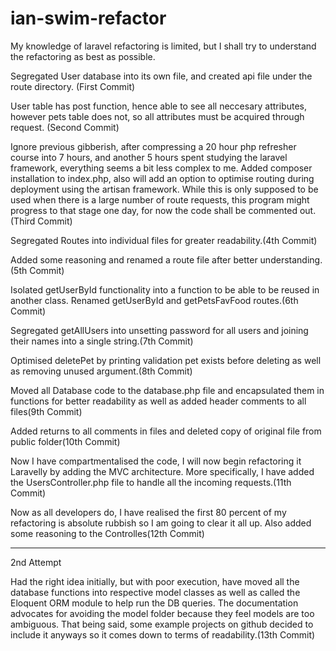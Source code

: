 # ian-swim-refactor

My knowledge of laravel refactoring is limited, but I shall try to understand the refactoring as best as possible.

Segregated User database into its own file, and created api file under the route directory. (First Commit)

User table has post function, hence able to see all neccesary attributes, however pets table does not, so all attributes must be acquired through request. (Second Commit)

Ignore previous gibberish, after compressing a 20 hour php refresher course into 7 hours, and another 5 hours spent studying the laravel framework, everything seems a bit less complex to me. Added composer installation to index.php, also will add an option to optimise routing during deployment using the artisan framework. While this is only supposed to be used when there is a large number of route requests, this program might progress to that stage one day, for now the code shall be commented out.(Third Commit)

Segregated Routes into individual files for greater readability.(4th Commit)

Added some reasoning and renamed a route file after better understanding.(5th Commit)

Isolated getUserById functionality into a function to be able to be reused in another class. Renamed getUserById and getPetsFavFood routes.(6th Commit)

Segregated getAllUsers into unsetting password for all users and joining their names into a single string.(7th Commit)

Optimised deletePet by printing validation pet exists before deleting as well as removing unused argument.(8th Commit) 

Moved all Database code to the database.php file and encapsulated them in functions for better readability as well as added header comments to all files(9th Commit)

Added returns to all comments in files and deleted copy of original file from public folder(10th Commit)

Now I have compartmentalised the code, I will now begin refactoring it Laravelly by adding the MVC architecture.
More specifically, I have added the UsersController.php file to handle all the incoming requests.(11th Commit)

Now as all developers do, I have realised the first 80 percent of my refactoring is absolute rubbish so I am going to clear it all up. Also added some reasoning to the Controlles(12th Commit)

-------------------------------------------------------------------------------------------------------------
2nd Attempt

Had the right idea initially, but with poor execution, have moved all the database functions into respective model classes as well as called the Eloquent ORM module to help run the DB queries. The documentation advocates for avoiding the model folder because they feel models are too ambiguous. That being said, some example projects on github decided to include it anyways so it comes down to terms of readability.(13th Commit)

